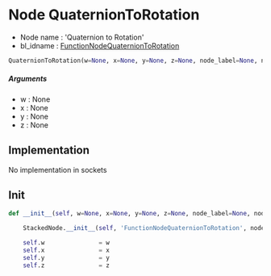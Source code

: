 # Node QuaternionToRotation

- Node name : 'Quaternion to Rotation'
- bl_idname : [FunctionNodeQuaternionToRotation](https://docs.blender.org/api/current/bpy.types.{bl_idname}.html)


``` python
QuaternionToRotation(w=None, x=None, y=None, z=None, node_label=None, node_color=None)
```
##### Arguments

- w : None
- x : None
- y : None
- z : None

## Implementation

No implementation in sockets

## Init

``` python
def __init__(self, w=None, x=None, y=None, z=None, node_label=None, node_color=None):

    StackedNode.__init__(self, 'FunctionNodeQuaternionToRotation', node_label=node_label, node_color=node_color)

    self.w               = w
    self.x               = x
    self.y               = y
    self.z               = z
```
